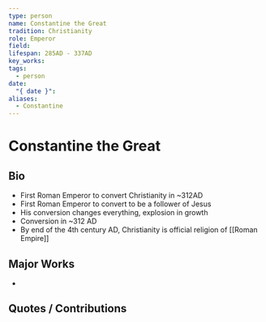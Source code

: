 ```yaml
---
type: person
name: Constantine the Great
tradition: Christianity
role: Emperor
field: 
lifespan: 285AD - 337AD
key_works: 
tags:
  - person
date:
  "{ date }": 
aliases:
  - Constantine
---
```


# Constantine the Great

## Bio
- First Roman Emperor to convert Christianity in ~312AD
- First Roman Emperor to convert to be a follower of Jesus
- His conversion changes everything, explosion in growth
- Conversion in ~312 AD
- By end of the 4th century AD, Christianity is official religion of [[Roman Empire]]

## Major Works
- 

## Quotes / Contributions

> 

